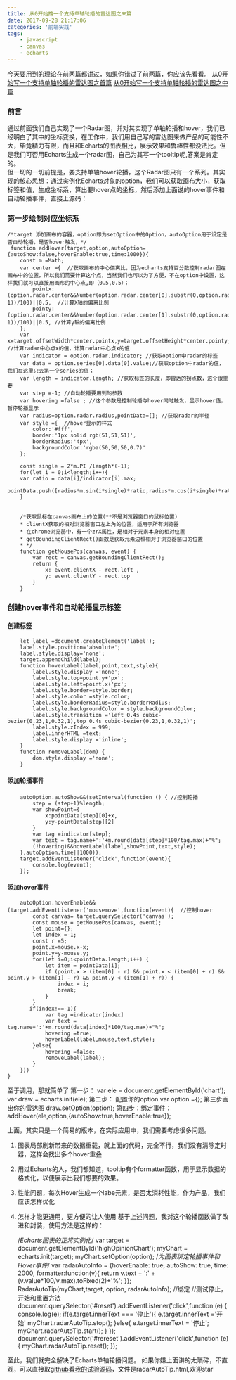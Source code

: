 ```yaml
---
title: 从0开始撸一个支持单轴轮播的雷达图之末篇
date: 2017-09-28 21:17:06
categories: '前端实践'
tags:
    - javascript
    - canvas
    - echarts
---
```


今天要用到的理论在前两篇都讲过，如果你错过了前两篇，你应该先看看。
[从0开始写一个支持单轴轮播的雷达图之首篇][1]
[从0开始写一个支持单轴轮播的雷达图之中篇][2]

### 前言 ###
通过前面我们自己实现了一个Radar图，并对其实现了单轴轮播和hover，我们已经明白了其中的坐标变换，在工作中，我们用自己写的雷达图来做产品的可能性不大，毕竟精力有限，而且和Echarts的图表相比，展示效果和鲁棒性都没法比。但是我们可否用Echarts生成一个radar图，自己为其写一个tooltip呢,答案是肯定的。  
但一切的一切前提是，要支持单轴hover轮播，这个Radar图只有一个系列。其实现的核心思想：通过实例化Echarts对象的option，我们可以获取画布大小，获取标签和值，生成坐标系，算出要hover点的坐标，然后添加上面说的hover事件和自动轮播事件，直接上源码：  
### 第一步绘制对应坐标系 ###
    /*target 添加画布的容器，option即为setOption中的Option，autoOption用于设定是否自动轮播，是否hover触发，*/  
     function addHover(target,option,autoOption={autoShow:false,hoverEnable:true,time:1000}){
        const m =Math;
        var center ={  //获取画布的中心偏离比，因为echarts支持百分数控制radar图在画布中的位置，所以我们需要计算这个点，当然我们也可以为了方便，不在option中设置，这样我们就可以直接用画布的中心点,即（0.5,0.5）；
            pointx:(option.radar.center&&Number(option.radar.center[0].substr(0,option.radar.center[0].length-1))/100)||0.5,  //计算X轴的偏离比例
            pointy:(option.radar.center&&Number(option.radar.center[1].substr(0,option.radar.center[1].length-1))/100)||0.5, //计算y轴的偏离比例
        };
        var x=target.offsetWidth*center.pointx,y=target.offsetHeight*center.pointy; //计算radar中心点x的值，计算radar中心点x的值
        var indicator = option.radar.indicator; //获取option中radar的标签
        var data = option.series[0].data[0].value;//获取option中radar的值，我们在这里只去第一个series的值；
        var length = indicator.length; //获取标签的长度，即雷达的拐点数，这个很重要
        var step =-1; //自动轮播要用到的参数
        var hovering =false ; //这个参数是控制轮播与hover同时触发，显示hover值，暂停轮播显示
        var radius=option.radar.radius,pointData=[]; //获取radar的半径
        var style ={  //hover显示的样式
            color:'#fff',
            border:'1px solid rgb(51,51,51)',
            borderRadius:'4px',
            backgroundColor:'rgba(50,50,50,0.7)'
        };

        const single = 2*m.PI /length*(-1);
        for(let i = 0;i<length;i++){
        var ratio = data[i]/indicator[i].max;                   
        pointData.push([radius*m.sin(i*single)*ratio,radius*m.cos(i*single)*ratio]);
        }
        

        /*获取鼠标在canvas画布上的位置(**不是浏览器窗口的鼠标位置)
        * clientX获取的相对浏览器窗口左上角的位置，适用于所有浏览器
        * 在chrome浏览器中，有一个zrX属性，是相对于元素本身的相对位置
        * getBoundingClientRect()函数是获取元素边框相对于浏览器窗口的位置
        * */
        function getMousePos(canvas, event) {
            var rect = canvas.getBoundingClientRect();
            return {
                x: event.clientX - rect.left ,
                y: event.clientY - rect.top
            }
        }
        
### 创建hover事件和自动轮播显示标签 ### 
#### 创建标签 ####    
   
        let label =document.createElement('label');
        label.style.position='absolute';
        label.style.display='none';
        target.appendChild(label);
        function hoverLabel(label,point,text,style){
            label.style.display ='none';
            label.style.top=point.y+'px';
            label.style.left=point.x+'px';
            label.style.border=style.border;
            label.style.color =style.color;
            label.style.borderRadius=style.borderRadius;
            label.style.backgroundColor = style.backgroundColor;
            label.style.transition ='left 0.4s cubic-bezier(0.23,1,0.32,1),top 0.4s cubic-bezier(0.23,1,0.32,1)';
            label.style.zIndex = 999;
            label.innerHTML =text;
            label.style.display ='inline';
        }
        function removeLabel(dom) {
            dom.style.display ='none';
        }
#### 添加轮播事件 ####      
    
        autoOption.autoShow&&(setInterval(function () { //控制轮播
            step = (step+1)%length;
            var showPoint={
                x:pointData[step][0]+x,
                y:y-pointData[step][2]
            }
            var tag =indicator[step];
            var text = tag.name+':'+m.round(data[step]*100/tag.max)+"%";
            (!hovering)&&hoverLabel(label,showPoint,text,style);
        },autoOption.time||1000));
        target.addEventListener('click',function(event){
            console.log(event);
        });
#### 添加hover事件 ####      
     
        autoOption.hoverEnable&&(target.addEventListener('mousemove',function(event){  //控制hover
            const canvas= target.querySelector('canvas');
            const mouse = getMousePos(canvas, event);
            let point={};
            let index =-1;
            const r =5;
            point.x=mouse.x-x;
            point.y=y-mouse.y;
            for(let i=0;i<pointData.length;i++) {
                let item = pointData[i];
                if (point.x > (item[0] - r) && point.x < (item[0] + r) && point.y > (item[1] - r) && point.y < (item[1] + r)) {
                    index = i;
                    break;
                }
            }
           if(index!==-1){
                var tag =indicator[index]
                var text = tag.name+':'+m.round(data[index]*100/tag.max)+"%";
                hovering =true;
                hoverLabel(label,mouse,text,style);
            }else{
                hovering =false;
                removeLabel(label);
            }
        }))
    }

至于调用，那就简单了
     第一步：
     var ele = document.getElementById('chart');
     var draw = echarts.init(ele);
     第二步：
     配置你的option
     var option ={};
     第三步画出你的雷达图
     draw.setOption(option);
     第四步：绑定事件：
     addHover(ele,option,{autoShow:true,hoverEnable:true});

上面，其实只是一个简易的版本，在实际应用中，我们需要考虑很多问题。

 1. 图表局部刷新带来的数据重载，就上面的代码，完全不行，我们没有清除定时器，这样会找出多个hover重叠
 2. 用过Echarts的人，我们都知道，tooltip有个formatter函数，用于显示数据的格式化，以便展示出我们想要的效果。
 3. 性能问题，每次Hover生成一个labe元素，是否太消耗性能，作为产品，我们应该怎样优化
 4. 怎样才能更通用，更方便的让人使用
基于上述问题，我对这个轮播函数做了改进和封装，使用方法是这样的：  

       /*Echarts图表的正常实例化*/ 
        var target = document.getElementById('highOpinionChart');
        myChart = echarts.init(target);
        myChart.setOption(option);
        /*为图表绑定轮播事件和Hover事件*/
        var radarAutoInfo = {hoverEnable: true, autoShow: true, time: 2000, formatter:function(v){
            return v.text + ':' + (v.value*100/v.max).toFixed(2)+'%';
        }};        
        RadarAutoTip(myChart,target, option, radarAutoInfo);  //绑定
        //测试停止，开始和重置方法
        document.querySelector('#reset').addEventListener('click',function (e) {
           console.log(e);
           if(e.target.innerText === '停止'){
               e.target.innerText ='开始'
               myChart.radarAutoTip.stop();
           }else{
               e.target.innerText  = '停止';
               myChart.radarAutoTip.start();
           }
        });
        document.querySelector('#rereset').addEventListener('click',function (e) {
            myChart.radarAutoTip.reset();
        });

至此，我们就完全解决了Echarts单轴轮播问题。
如果你嫌上面讲的太琐碎，不直观，可以直接取[github看我的试验源码][3]，文件是radarAutoTip.html,欢迎star


  [1]:http://closertb.site/2017/08/%E4%BB%8E0%E5%BC%80%E5%A7%8B%E6%92%B8%E4%B8%80%E4%B8%AA%E6%94%AF%E6%8C%81%E5%8D%95%E8%BD%B4%E8%BD%AE%E6%92%AD%E7%9A%84%E9%9B%B7%E8%BE%BE%E5%9B%BE%E4%B9%8B%E9%A6%96%E7%AF%87/
  [2]:http://closertb.site/2017/09/%E4%BB%8E0%E5%BC%80%E5%A7%8B%E6%92%B8%E4%B8%80%E4%B8%AA%E6%94%AF%E6%8C%81%E5%8D%95%E8%BD%B4%E8%BD%AE%E6%92%AD%E7%9A%84%E9%9B%B7%E8%BE%BE%E5%9B%BE%E4%B9%8B%E4%B8%AD%E7%AF%87/
  [3]: https://github.com/closertb/myAccumulation/blob/master/EchartsRadarAutoTip/